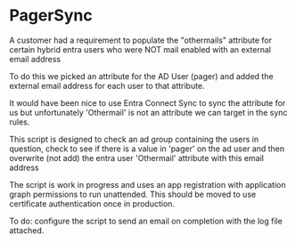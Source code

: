 # PagerSync

A customer had a requirement to populate the "othermails" attribute for certain hybrid entra users who were NOT mail enabled with an external email address

To do this we picked an attribute for the AD User (pager) and added the external email address for each user to that attribute.

It would have been nice to use Entra Connect Sync to sync the attribute for us but unfortunately 'Othermail' is not an attribute we can target in the sync rules.

This script is designed to check an ad group containing the users in question, check to see if there is a value in 'pager' on the ad user and then overwrite (not add) the entra user 'Othermail' attribute with this email address

The script is work in progress and uses an app registration with application graph permissions to run unattended.  This should be moved to use certificate authentication once in production.

To do: configure the script to send an email on completion with the log file attached.